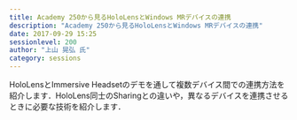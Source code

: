 ```yaml
---
title: Academy 250から見るHoloLensとWindows MRデバイスの連携
description: "Academy 250から見るHoloLensとWindows MRデバイスの連携"
date: 2017-09-29 15:25
sessionlevel: 200
author: "上山 晃弘 氏"
category: sessions
---
```

HoloLensとImmersive Headsetのデモを通して複数デバイス間での連携方法を紹介します．HoloLens同士のSharingとの違いや，異なるデバイスを連携させるときに必要な技術を紹介します．
